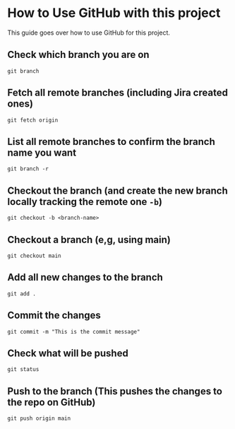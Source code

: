 # How to Use GitHub with this project

This guide goes over how to use GitHub for this project.

## Check which branch you are on
`git branch`

## Fetch all remote branches (including Jira created ones)
`git fetch origin`

## List all remote branches to confirm the branch name you want
`git branch -r`

## Checkout the branch (and create the new branch locally tracking the remote one `-b`)
`git checkout -b <branch-name>`

## Checkout a branch (e,g, using main)
`git checkout main`

## Add all new changes to the branch
`git add .`

## Commit the changes
`git commit -m "This is the commit message"`

## Check what will be pushed
`git status`

## Push to the branch (This pushes the changes to the repo on GitHub)
`git push origin main`
